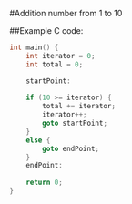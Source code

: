 #Addition number from 1 to 10


##Example C code:

```c
int main() {
	int iterator = 0;
	int total = 0;

	startPoint:
	
	if (10 >= iterator) {
		total += iterator;			
		iterator++;
		goto startPoint;
	}
	else {
		goto endPoint;	
	}
	endPoint:
	
	return 0;
}
```
